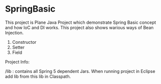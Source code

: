 # SpringBasic

This project is Plane Java Project which demonstrate Spring Basic concept and how IoC and DI works.
This project also shows warious ways of Bean Injection.
1. Constructor
2. Setter
3. Field

Project Info:

/lib : contains all Spring 5 dependent Jars. When running project in Eclipse add lib from this lib in Classpath.
